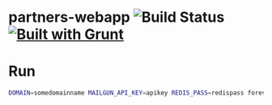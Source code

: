 # partners-webapp ![Build Status](https://travis-ci.org/alexmarch/partners-webapp.svg?branch=master) [![Built with Grunt](https://cdn.gruntjs.com/builtwith.png)](http://gruntjs.com/)

# Run
```sh
DOMAIN=somedomainname MAILGUN_API_KEY=apikey REDIS_PASS=redispass forever start config.router.js --port [port]
```
